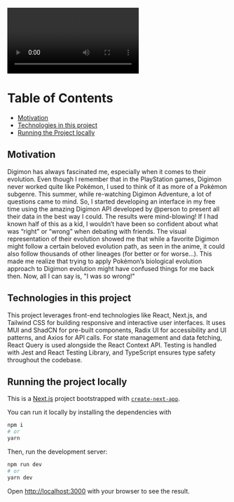 ![Demo Video](./src/assets/demo/demo.mp4)

# Table of Contents
- [Motivation](#motivation)
- [Technologies in this project](#technologies-in-this-project)
- [Running the Project locally](#running-the-project-locally)

## Motivation
Digimon has always fascinated me, especially when it comes to their evolution.
Even though I remember that in the PlayStation games, Digimon never worked quite like Pokémon, I used to think of it as more of a Pokémon subgenre. This summer, while re-watching Digimon Adventure, a lot of questions came to mind. So, I started developing an interface in my free time using the amazing Digimon API developed by @person to present all their data in the best way I could. The results were mind-blowing! If I had known half of this as a kid, I wouldn’t have been so confident about what was “right” or “wrong” when debating with friends. The visual representation of their evolution showed me that while a favorite Digimon might follow a certain beloved evolution path, as seen in the anime, it could also follow thousands of other lineages (for better or for worse…). This made me realize that trying to apply Pokémon’s biological evolution approach to Digimon evolution might have confused things for me back then. Now, all I can say is, "I was so wrong!"

## Technologies in this project
This project leverages front-end technologies like React, Next.js, and Tailwind CSS for building responsive and interactive user interfaces. It uses MUI and ShadCN for pre-built components, Radix UI for accessibility and UI patterns, and Axios for API calls. For state management and data fetching, React Query is used alongside the React Context API. Testing is handled with Jest and React Testing Library, and TypeScript ensures type safety throughout the codebase.


## Running the project locally
This is a [Next.js](https://nextjs.org) project bootstrapped with [`create-next-app`](https://nextjs.org/docs/app/api-reference/cli/create-next-app).

You can run it locally by installing the dependencies with
```bash
npm i
# or
yarn
```

Then, run the development server:

```bash
npm run dev
# or
yarn dev
```

Open [http://localhost:3000](http://localhost:3000) with your browser to see the result.
